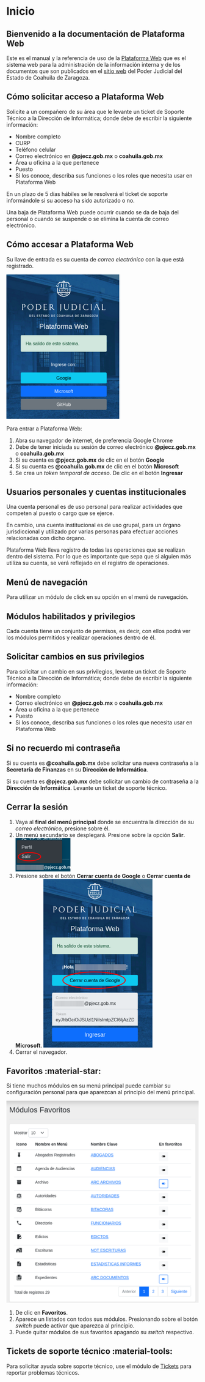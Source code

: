 # Inicio

## Bienvenido a la documentación de Plataforma Web

Este es el manual y la referencia de uso de la [Plataforma Web](https://plataforma-web.justiciadigital.gob.mx/) que es el sistema web para la administración de la información interna y de los documentos que son publicados en el [sitio web](https://www.pjecz.gob.mx) del Poder Judicial del Estado de Coahuila de Zaragoza.

## Cómo solicitar acceso a Plataforma Web

Solicite a un compañero de su área que le levante un ticket de Soporte Técnico a la Dirección de Informática; donde debe de escribir la siguiente información:

- Nombre completo
- CURP
- Teléfono celular
- Correo electrónico en **@pjecz.gob.mx** o **coahuila.gob.mx**
- Área u oficina a la que pertenece
- Puesto
- Si los conoce, describa sus funciones o los roles que necesita usar en Plataforma Web

En un plazo de 5 días hábiles se le resolverá el ticket de soporte informándole si su acceso ha sido autorizado o no.

Una baja de Plataforma Web puede ocurrir cuando se da de baja del personal o cuando se suspende o se elimina la cuenta de correo electrónico.

## Cómo accesar a Plataforma Web

Su llave de entrada es su cuenta de _correo electrónico_ con la que está registrado.

![iniciar sesion](img/inicio/iniciar_sesion.png)

Para entrar a Plataforma Web:

1. Abra su navegador de internet, de preferencia Google Chrome
2. Debe de tener iniciada su sesión de correo electrónico **@pjecz.gob.mx** o **coahuila.gob.mx**
3. Si su cuenta es **@pjecz.gob.mx** de clic en el botón **Google**
4. Si su cuenta es **@coahuila.gob.mx** de clic en el botón **Microsoft**
5. Se crea un _token temporal de acceso_. De clic en el botón **Ingresar**

## Usuarios personales y cuentas institucionales

Una cuenta personal es de uso personal para realizar actividades que competen al puesto o cargo que se ejerce.

En cambio, una cuenta institucional es de uso grupal, para un órgano jurisdiccional y utilizado por varias personas para efectuar acciones relacionadas con dicho órgano.

Plataforma Web lleva registro de todas las operaciones que se realizan dentro del sistema. Por lo que es importante que sepa que si alguien más utiliza su cuenta, se verá reflejado en el registro de operaciones.

## Menú de navegación

Para utilizar un módulo de click en su opción en el menú de navegación.

## Módulos habilitados y privilegios

Cada cuenta tiene un conjunto de permisos, es decir, con ellos podrá ver los módulos permitidos y realizar operaciones dentro de él.

## Solicitar cambios en sus privilegios

Para solicitar un cambio en sus privilegios, levante un ticket de Soporte Técnico a la Dirección de Informática; donde debe de escribir la siguiente información:

- Nombre completo
- Correo electrónico en **@pjecz.gob.mx** o **coahuila.gob.mx**
- Área u oficina a la que pertenece
- Puesto
- Si los conoce, describa sus funciones o los roles que necesita usar en Plataforma Web

## Si no recuerdo mi contraseña

Si su cuenta es **@coahuila.gob.mx** debe solicitar una nueva contraseña a la **Secretaría de Finanzas** en su **Dirección de Informática**.

Si su cuenta es **@pjecz.gob.mx** debe solicitar un cambio de contraseña a la **Dirección de Informática**. Levante un ticket de soporte técnico.

## Cerrar la sesión

1. Vaya al **final del menú principal** donde se encuentra la dirección de su _correo electrónico_, presione sobre él.
2. Un menú secundario se desplegará. Presione sobre la opción **Salir**. ![menu_secundario](img/inicio/cerrar_sesion_menu_secundario.png)
3. Presione sobre el botón **Cerrar cuenta de Google** o **Cerrar cuenta de Microsoft**. ![cerrar_sesion](img/inicio/cerrar_sesion_google.png)
4. Cerrar el navegador.

## Favoritos :material-star:

Si tiene muchos módulos en su menú principal puede cambiar su configuración personal para que aparezcan al principio del menú principal.

![Favoritos](img/inicio/favoritos.png)

1. De clic en **Favoritos**.
2. Aparece un listados con todos sus módulos. Presionando sobre el botón _switch_ puede activar que aparezca al principio.
3. Puede quitar módulos de sus favoritos apagando su _switch_ respectivo.

## Tickets de soporte técnico :material-tools:

Para solicitar ayuda sobre soporte técnico, use el módulo de [Tickets](https://plataforma-web.justiciadigital.gob.mx/soportes_tickets) para reportar problemas técnicos.
